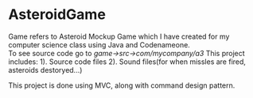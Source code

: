 # AsteroidGame
Game refers to Asteroid Mockup Game which I have created for my computer science class using Java and Codenameone.
<br>To see source code go to <em>game->src->com/mycompany/a3</em>
This project includes:
    1). Source code files
    2). Sound files(for when missles are fired, asteroids destoryed...)
    
This project is done using MVC, along with command design pattern.

